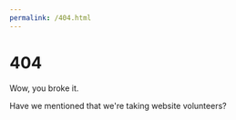 ```yaml
---
permalink: /404.html
---
```


# 404

Wow, you broke it.

Have we mentioned that we're taking website volunteers? 
